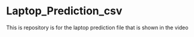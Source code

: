 # Laptop_Prediction_csv
This is repository is for the laptop prediction file that is shown in the video 
